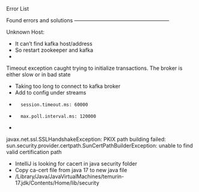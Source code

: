 Error List




Found errors and solutions
——————————————————

Unknown Host:
- It can’t find kafka host/address
- So restart zookeeper and kafka
-

Timeout exception caught trying to initialize transactions.
The broker is either slow or in bad state
- Taking too long to connect to kafka broker
- Add to config under streams
-       session.timeout.ms: 60000
-       max.poll.interval.ms: 120000
-

javax.net.ssl.SSLHandshakeException: PKIX path building failed: sun.security.provider.certpath.SunCertPathBuilderException: unable to find valid certification path
- IntelliJ is looking for cacert in java security folder
- Copy  ca-cert file from java 17 to new java file
- /Library/Java/JavaVirtualMachines/temurin-17.jdk/Contents/Home/lib/security
